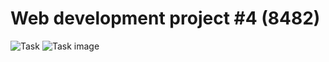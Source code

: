 # Web development project #4 (8482)
![Task](https://github.com/slamach/web-lab4/blob/main/doc/task.png?raw=true)
![Task image](https://github.com/slamach/web-lab4/blob/main/doc/task_image.png?raw=true)
